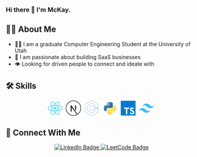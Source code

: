 ### Hi there 👋 I'm McKay.

## 👨‍💻 About Me

- 👨‍🎓 I am a graduate Computer Engineering Student at the University of Utah
- 🙌 I am passionate about building SaaS businesses
- 👁️ Looking for driven people to connect and ideate with
 
## 🛠️ Skills
<div id="skills" align="center">
  <img src="https://github.com/devicons/devicon/blob/master/icons/react/react-original.svg" title="React" alt="React" width="40" height="40"/>&nbsp;
  <img src="https://github.com/devicons/devicon/blob/master/icons/nextjs/nextjs-line.svg" title="Nextjs" alt="Nextjs" width="40" height="40"/>&nbsp;
  <img src="https://github.com/devicons/devicon/blob/master/icons/cplusplus/cplusplus-line.svg" title="cplusplus" alt="cplusplus" width="40" height="40"/>&nbsp;
  <img src="https://github.com/devicons/devicon/blob/master/icons/python/python-original.svg" title="python" alt="python" width="40" height="40"/>&nbsp;
  <img src="https://github.com/devicons/devicon/blob/master/icons/typescript/typescript-original.svg" title="typescript" alt="typescript" width="40" height="40"/>&nbsp;
  <img src="https://github.com/devicons/devicon/blob/master/icons/tailwindcss/tailwindcss-plain.svg" title="tailwindcss" alt="tailwindcss" width="40" height="40"/>&nbsp;
</div>

## 🧠 Connect With Me
<div id="badges" align="center">
  <a href="https://www.linkedin.com/in/mmower777/" target="_blank" rel="noopener">
  <img src="https://img.shields.io/badge/LinkedIn-blue?style=for-the-badge&logo=linkedin&logoColor=white" alt="LinkedIn Badge"/>
  </a>
 <a href="https://leetcode.com/McKayMower/" target="_blank" rel="noopener">
  <img src="https://img.shields.io/badge/LeetCode-black?style=for-the-badge&logo=leetcode&logoColor=white" alt="LeetCode Badge"/>
  </a>
</div>

<!--
  NOTES
  icons from: https://github.com/devicons/devicon/tree/master/icons
  emojis type in by :<emoji>:
-->

